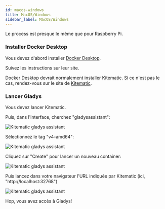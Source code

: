 ```yaml
---
id: macos-windows
title: MacOS/Windows
sidebar_label: MacOS/Windows
---
```


Le process est presque le même que pour Raspberry Pi.

### Installer Docker Desktop

Vous devez d'abord installer [Docker Desktop](https://www.docker.com/products/docker-desktop).

Suivez les instructions sur leur site.

Docker Desktop devrait normalement installer Kitematic. Si ce n'est pas le cas, rendez-vous sur le site de [Kitematic](https://kitematic.com/).

### Lancer Gladys

Vous devez lancer Kitematic.

Puis, dans l'interface, cherchez "gladysassistant":

<img src="/fr/img/docs/installation/docker-desktop/kitematic-gladysassistant.png" alt="Kitematic gladys assistant"  />

Sélectionnez le tag "v4-amd64":

<img src="/fr/img/docs/installation/docker-desktop/kitematic-select-tag.png" alt="Kitematic gladys assistant"  />

Cliquez sur "Create" pour lancer un nouveau container:

<img src="/fr/img/docs/installation/docker-desktop/kitematic-start-gladys.png" alt="Kitematic gladys assistant"  />

Puis lancez dans votre navigateur l'URL indiquée par Kitematic (ici, "http://localhost:32768")

<img src="/fr/img/docs/installation/docker-desktop/kitematic-success.png" alt="Kitematic gladys assistant"  />

Hop, vous avez accès à Gladys!
